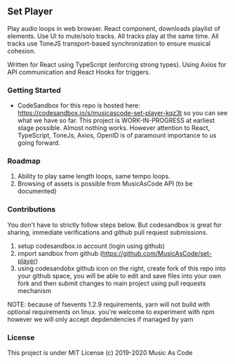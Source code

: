 ## Set Player

Play audio loops in web browser. React component, downloads playlist of elements. Use UI to mute/solo tracks. All tracks play at the same time. All tracks use ToneJS transport-based synchronization to ensure musical cohesion.

Written for React using TypeScript (enforcing strong types). Using Axios for API communication and React Hooks for triggers.

### Getting Started

* CodeSandbox for this repo is hosted here: https://codesandbox.io/s/musicascode-set-player-kqz3t so you can see what we have so far. This project is WORK-IN-PROGRESS at earliest stage possible. Almost nothing works. However attention to React, TypeScript, ToneJs, Axios, OpenID is of paramount importance to us going forward.

### Roadmap

1. Ability to play same length loops, same tempo loops.
2. Browsing of assets is possible from MusicAsCode API (to be documented)

### Contributions

You don't have to strictly follow steps below. But codesandbox is great for sharing, immediate verifications and github pull request submissions.

1. setup codesandbox.io account (login using github)
2. import sandbox from github (https://github.com/MusicAsCode/set-player)
3. using codesandobx github icon on the right, create fork of this repo into your github space, you will be able to edit and save files into your own fork and then submit changes to main project using pull requests mechanism

NOTE: because of fsevents 1.2.9 requirements, yarn will not build with optional requirements on linux. you're welcome to experiment with npm however we will only accept depdendencies if managed by yarn

### License

This project is under MIT License (c) 2019-2020 Music As Code
